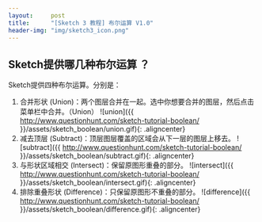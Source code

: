 ```yaml
---
layout:     post
title:      "[Sketch 3 教程] 布尔运算 V1.0"
header-img: "img/sketch3_icon.png"
---
```


## Sketch提供哪几种布尔运算 ？
Sketch提供四种布尔运算。分别是：

1. 合并形状 (Union)：两个图层合并在一起。选中你想要合并的图层，然后点击菜单栏中合并。（Union）
  ![union]({{ http://www.questionhunt.com/sketch-tutorial-boolean/ }}/assets/sketch_boolean/union.gif){: .aligncenter}
2. 减去顶层 (Subtract)：顶层图层覆盖的区域会从下一层的图层上移去。
  ![subtract]({{ http://www.questionhunt.com/sketch-tutorial-boolean/ }}/assets/sketch_boolean/subtract.gif){: .aligncenter}
3. 与形状区域相交 (Intersect)：保留原图形重叠的部分。
  ![intersect]({{ http://www.questionhunt.com/sketch-tutorial-boolean/ }}/assets/sketch_boolean/intersect.gif){: .aligncenter}
4. 排除重叠形状 (Difference)：只保留原图形不重叠的部分。
  ![difference]({{ http://www.questionhunt.com/sketch-tutorial-boolean/ }}/assets/sketch_boolean/difference.gif){: .aligncenter}
